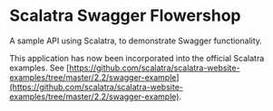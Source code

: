 Scalatra Swagger Flowershop
===========================

A sample API using Scalatra, to demonstrate Swagger functionality.

This application has now been incorporated into the official Scalatra
examples. See [https://github.com/scalatra/scalatra-website-examples/tree/master/2.2/swagger-example](https://github.com/scalatra/scalatra-website-examples/tree/master/2.2/swagger-example).